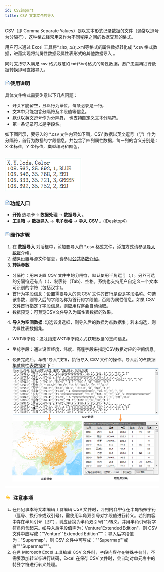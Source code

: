```yaml
---
id: CSVimport
title: CSV 文本文件的导入
---
```

CSV（即 Comma Separate Values）是以文本形式记录数据的文件（通常以逗号为分隔符），这种格式经常用来作为不同程序之间的数据交互的格式。

用户可以通过 Excel 工具将*.xlsx,*.xls,*.xml等格式的属性数据转化成 *.csv
格式数据，进而实现将纯属性数据及属性表形式的其他数据导入 。

同时支持导入满足 csv 格式规范的 txt(*.txt)格式的属性数据，用户无需再进行数据转换即可直接导入。

### ![](../../img/read.gif)使用说明

具体文件格式需要注意以下几点问题：

* 开头不能留空，且以行为单位，每条记录是一行。
* 文本中只能包含分隔符及字段值等信息。
* 默认以英文逗号作为分隔符， 也支持自定义文本分隔符。
* 第一条记录可以是字段名。

如下图所示，要导入的 *.csv 文件内容如下图，CSV
数据以英文逗号（“,”）作为分隔符，首行为数据的字段信息。共包含了四列属性数据，每一列的含义分别是：X 坐标值，Y 坐标值，类型编码和颜色。

![](img/CSVText.png)  
---  

### ![](../../img/read.gif)功能入口

* **开始** 选项卡-> **数据处理** -> **数据导入** 。
* **工具箱** -> **数据导入** -> **电子表格** -> **导入.CSV** 。(iDesktopX)

### ![](../../img/read.gif)操作步骤

1. 在 **数据导入** 对话框中，添加要导入的 *.csv 格式文件，添加方式请参见[导入数据](ImportData.html)介绍。
2. 结果设置与源文件信息，请参见[公共参数介绍](ParameterSettingDia.html)。
3. **转换参数**
* 分隔符：用来设置 CSV 文件中的分隔符，默认使用半角逗号（,）。另外可选的分隔符还有点（.）、制表符（Tab）、空格。系统也支持用户自定义一个文本可识别的字符（包括汉字）。
* 首行为字段信息：设置需要导入的原 CSV 文件的首行是否是字段名称。勾选该参数，则导入后的字段名称为首行的字段值，否则为属性信息。如果 CSV 文件首行指定了字段信息，则应用程序会自动读取。
* 数据预览：可预览CSV文件导入为属性表数据的效果。
4. **导入为空间数据** :勾选该复选框，则导入后的数据为点数据集；若未勾选，则为属性表数据集。 
* WKT串字段：通过指定WKT串字段方式获取数据的空间信息。
* 坐标字段：通过设置经度、纬度、高程字段来指定CSV数据对应的空间信息。

* 设置完成后，单击“导入”按钮，执行导入 CSV 文件的操作。导入后的点数据集或属性表数据如下：  
![](img/CSVToTabular.png)  
---  



### ![](../../img/note.png) 注意事项

1. 在用记事本等文本编辑工具编辑 CSV 文件时，若列内容中存在半角特殊字符（逗号、换行符或双引号），需使用半角双引号对字段值进行转义。若列内容中存在半角引号（即"），则应替换为半角双引号("")转义，并用半角引号将字符串包含起来。如导入后字段值需为：Venture"Extended Edition"，则 CSV 文件中应写成："Venture""Extended Edition"""；导入后字段值为："Supermap"，则 CSV 文件中可写成：""Supermap""或者"""Supermap"""。
2. 在用 Microsoft Excel 工具编辑 CSV 文件时，字段内容存在特殊字符时，不需要添加转义符进行转码，Excel 在保存 CSV 文件时，会自动对单元格中的特殊字符进行转义处理。

